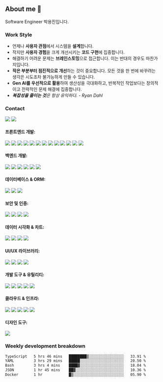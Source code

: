 <!--
**emoket/emoket** is a ✨ _special_ ✨ repository because its `README.md` (this file) appears on your GitHub profile.

Here are some ideas to get you started:

- 🔭 I'm currently working on ...
- 🌱 I'm currently learning ...
- 👯 I'm looking to collaborate on ...
- 🤔 I'm looking for help with ...
- 💬 Ask me about ...
- 📫 How to reach me: ...
- 😄 Pronouns: ...
- ⚡ Fun fact: ...
-->


## About me 👋

Software Engineer 박용진입니다.


### Work Style

- 언제나 **사용자 관점**에서 시스템을 **설계**합니다.
- 작지만 **사용자 경험**을 크게 개선시키는 **코드 구현**에 집중합니다.
- 해결하기 어려운 문제는 **브레인스토밍**으로 접근합니다. 이는 반대의 경우도 마찬가지입니다.
- **작은 부분부터 점진적으로 개선**하는 것이 중요합니다. 모든 것을 한 번에 바꾸려는 생각은 시도조차 불가능하게 만들 수 있습니다.
- **Gen AI를 우선적으로 활용**하여 생산성을 극대화하고, 반복적인 작업보다는 창의적이고 전략적인 문제 해결에 집중합니다.
- ***복잡성을 줄이는 것**은 항상 유익하다. - Ryan Dahl*


### Contact

<div>
  <!-- 한 줄로 유지! 그렇지 않으면 underline이 발생 -->
  <a href="mailto:insight.emoket@gmail.com" style="cursor: pointer;" target="_blank" rel="noopener noreferrer"><img src="https://img.shields.io/badge/Gmail-EA4335?style=flat&logo=gmail&logoColor=white" /></a>
  <a href="https://www.linkedin.com/in/emoket" style="cursor: pointer;" target="_blank" rel="noopener noreferrer"><img src="https://img.shields.io/badge/LinkedIn-0A66C2?style=flat&logo=linkedin&logoColor=white" /></a>
</div>


<div>
  <h4>프론트엔드 개발:</h4>
  <img src="https://img.shields.io/badge/TypeScript-3178C6?style=flat&logo=TypeScript&logoColor=white" />
  <img src="https://img.shields.io/badge/Vue.js-4FC08D?style=flat&logo=Vue.js&logoColor=white" />
  <img src="https://img.shields.io/badge/Vite-646CFF?style=flat&logo=Vite&logoColor=white" />
  <img src="https://img.shields.io/badge/Quasar-1976D2?style=flat&logo=Quasar&logoColor=white" />
  <img src="https://img.shields.io/badge/Pinia-42B883?style=flat&logo=Vue.js&logoColor=white" />
  <img src="https://img.shields.io/badge/Vue Router-4FC08D?style=flat&logo=Vue.js&logoColor=white" />
  <img src="https://img.shields.io/badge/Next.js-000000?style=flat&logo=Next.js&logoColor=white" />
  <img src="https://img.shields.io/badge/React-61DAFB?style=flat&logo=React&logoColor=black" />
  <img src="https://img.shields.io/badge/Tailwind CSS-06B6D4?style=flat&logo=TailwindCSS&logoColor=white" />
  <img src="https://img.shields.io/badge/shadcn%2Fui-000000?style=flat&logo=shadcnui&logoColor=white" />
  <img src="https://img.shields.io/badge/Redux-764ABC?style=flat&logo=Redux&logoColor=white" />
  <img src="https://img.shields.io/badge/React Query-FF4154?style=flat&logo=ReactQuery&logoColor=white" />
  <img src="https://img.shields.io/badge/React Hook Form-EC5990?style=flat&logo=ReactHookForm&logoColor=white" />

  <h4>백엔드 개발:</h4>
  <img src="https://img.shields.io/badge/Hono-E36001?style=flat&logo=hono&logoColor=white" />
  <img src="https://img.shields.io/badge/Node.js-339933?style=flat&logo=Node.js&logoColor=white" />
  <img src="https://img.shields.io/badge/Express-000000?style=flat&logo=express&logoColor=white" />
  <img src="https://img.shields.io/badge/Python-3776AB?style=flat&logo=python&logoColor=white" />
  <img src="https://img.shields.io/badge/FastAPI-009688?style=flat&logo=FastAPI&logoColor=white" />
  <img src="https://img.shields.io/badge/Zod-3E67B1?style=flat&logo=Zod&logoColor=white" />

  <h4>데이터베이스 & ORM:</h4>
  <img src="https://img.shields.io/badge/Neon-00E5FF?style=flat" />
  <img src="https://img.shields.io/badge/Drizzle-C5F74F?style=flat" />
  <img src="https://img.shields.io/badge/Redis-DC382D?style=flat&logo=Redis&logoColor=white" />

  <h4>보안 및 인증:</h4>
  <img src="https://img.shields.io/badge/Keycloak-DA1F26?style=flat&logo=Keycloak&logoColor=white" />
  <img src="https://img.shields.io/badge/Better Auth-000000?style=flat" />
  <img src="https://img.shields.io/badge/JWT-000000?style=flat&logo=JSON%20web%20tokens&logoColor=white" />
  <img src="https://img.shields.io/badge/Clerk-007BFF?style=flat" />

  <h4>데이터 시각화 & 차트:</h4>
  <img src="https://img.shields.io/badge/ECharts-AA344D?style=flat" />
  <img src="https://img.shields.io/badge/Vue ECharts-4FC08D?style=flat" />
  <img src="https://img.shields.io/badge/Recharts-8884D8?style=flat" />
  <img src="https://img.shields.io/badge/Cytoscape.js-F7DF1E?style=flat" />

  <h4>UI/UX 라이브러리:</h4>
  <img src="https://img.shields.io/badge/Radix UI-161618?style=flat&logo=radix-ui&logoColor=white" />
  <img src="https://img.shields.io/badge/Lucide-F56565?style=flat" />
  <img src="https://img.shields.io/badge/Embla Carousel-1E40AF?style=flat" />
  <img src="https://img.shields.io/badge/GSAP-88CE02?style=flat&logo=GreenSock&logoColor=white" />

  <h4>개발 도구 & 유틸리티:</h4>
  <img src="https://img.shields.io/badge/ESLint-4B32C3?style=flat&logo=ESLint&logoColor=white" />
  <img src="https://img.shields.io/badge/Prettier-F7B93E?style=flat&logo=Prettier&logoColor=black" />
  <img src="https://img.shields.io/badge/TSX-3178C6?style=flat" />
  <img src="https://img.shields.io/badge/Swagger-85EA2D?style=flat&logo=Swagger&logoColor=black" />
  <img src="https://img.shields.io/badge/OpenAPI-6BA539?style=flat&logo=OpenAPI%20Initiative&logoColor=white" />

  <h4>클라우드 & 인프라:</h4>
  <img src="https://img.shields.io/badge/Kubernetes-326CE5?style=flat&logo=kubernetes&logoColor=white" />
  <img src="https://img.shields.io/badge/Docker-2496ED?style=flat&logo=docker&logoColor=white" />
  <img src="https://img.shields.io/badge/Jenkins-D24939?style=flat&logo=jenkins&logoColor=white" />
  <img src="https://img.shields.io/badge/Argo-EF7B4D?style=flat&logo=Argo&logoColor=white" />
  <img src="https://img.shields.io/badge/Kustomize-326CE5?style=flat" />

  <h4>디자인 도구:</h4>
  <img src="https://img.shields.io/badge/Figma-F24E1E?style=flat&logo=Figma&logoColor=white" />
</div>


<!--
### Top Langs

![Top Langs](https://github-readme-stats.vercel.app/api/top-langs/?username=emoket&size_weight=0.5&count_weight=0.5&layout=compact)
-->

### Weekly development breakdown
<!--START_SECTION:waka-->

```txt
TypeScript   5 hrs 46 mins   ████████▒░░░░░░░░░░░░░░░░   33.91 %
YAML         3 hrs 29 mins   █████░░░░░░░░░░░░░░░░░░░░   20.50 %
Bash         3 hrs 4 mins    ████▓░░░░░░░░░░░░░░░░░░░░   18.04 %
JSON         1 hr 45 mins    ██▓░░░░░░░░░░░░░░░░░░░░░░   10.36 %
Docker       1 hr            █▒░░░░░░░░░░░░░░░░░░░░░░░   05.90 %
```

<!--END_SECTION:waka-->
